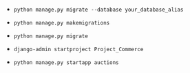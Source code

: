 - ```
  python manage.py migrate --database your_database_alias
  ```
  
- ```
  python manage.py makemigrations
  ```

- ```
  python manage.py migrate
  ```

- ```
  django-admin startproject Project_Commerce
  ```

- ```
  python manage.py startapp auctions
  ```

